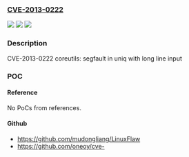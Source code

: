 ### [CVE-2013-0222](https://cve.mitre.org/cgi-bin/cvename.cgi?name=CVE-2013-0222)
![](https://img.shields.io/static/v1?label=Product&message=Red%20Hat%20Enterprise%20Linux%206&color=blue)
![](https://img.shields.io/static/v1?label=Version&message=!%200%3A8.4-31.el6%20&color=brighgreen)
![](https://img.shields.io/static/v1?label=Vulnerability&message=Improper%20Initialization&color=brighgreen)

### Description

CVE-2013-0222 coreutils: segfault in uniq with long line input

### POC

#### Reference
No PoCs from references.

#### Github
- https://github.com/mudongliang/LinuxFlaw
- https://github.com/oneoy/cve-

